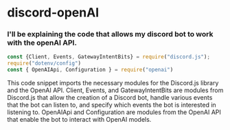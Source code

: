 # discord-openAI

### I'll be explaining the code that allows my discord bot to work with the openAI API.

```javascript
const {Client, Events, GatewayIntentBits} = require("discord.js");
require("dotenv/config")
const { OpenAIApi, Configuration } = require("openai") 
```
This code snippet imports the necessary modules for the Discord.js library and the OpenAI API. Client, Events, and GatewayIntentBits are modules from Discord.js that allow the creation of a Discord bot, handle various events that the bot can listen to, and specify which events the bot is interested in listening to. OpenAIApi and Configuration are modules from the OpenAI API that enable the bot to interact with OpenAI models.
